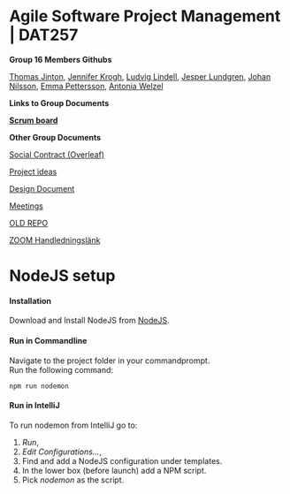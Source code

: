 # Agile Software Project Management | DAT257
**Group 16 Members Githubs**

[Thomas Jinton](https://github.com/ThomasT2), [Jennifer Krogh](https://github.com/jenniferkrogh), [Ludvig Lindell](https://github.com/Ludvig7), [Jesper Lundgren](https://github.com/jeslundg), [Johan Nilsson](https://github.com/lillejohn22), [Emma Pettersson](https://github.com/emmouto), [Antonia Welzel](https://github.com/antoniiia)

**Links to Group Documents**

[**Scrum board**](https://trello.com/b/uNYqSmu7/agile)

**Other Group Documents**

[Social Contract (Overleaf)](https://www.overleaf.com/project/5e78bdbf4b0d3600011fef94)

[Project ideas](https://docs.google.com/document/d/1k_mHuLcZ9OvkI-vUGn5mLNtOOzorqsnM5VZBiyd6xP0/edit#heading=h.uqgi5nsgq5rt)

[Design Document](https://docs.google.com/document/d/1fVXF8uIhJW6w_5GY0Plv2MNIyX6TfHhCqAInZfSoNgk/edit)

[Meetings](https://docs.google.com/document/d/1dcxJ8pMqfS4kS1LxVa4P2S6e0350JRCzHmraORlDVDQ/edit#heading=h.abhqm953pq0r)

[OLD REPO](https://github.com/emmouto/DAT257_Teams16)

[ZOOM Handledningslänk](https://chalmers.zoom.us/j/2550119262)

# NodeJS setup 
#### Installation
Download and Install NodeJS from [NodeJS](https://nodejs.org/en/).

#### Run in Commandline
Navigate to the project folder in your commandprompt.   
Run the following command:
```
npm run nodemon
``` 
#### Run in IntelliJ
To run nodemon from IntelliJ go to:   
1. _Run_,  
2. _Edit Configurations..._,
3. Find and add a NodeJS configuration under templates.
4. In the lower box (before launch) add a NPM script.
5. Pick _nodemon_ as the script.   

 
